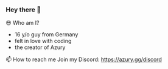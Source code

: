 ### Hey there 👋

😎 Who am I?
- 16 y/o guy from Germany
- felt in love with coding
- the creator of Azury

📫 How to reach me
Join my Discord: https://azury.gg/discord
